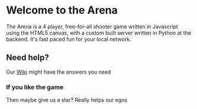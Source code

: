 # Welcome to the Arena
The Arena is a 4 player, free-for-all shooter game written in Javascript using the HTML5 canvas, with a custom built server written in Python at the backend. It's fast paced fun for your local network.

## Need help?
Our [Wiki](https://github.com/CompSci2k18/Arena/wiki) might have the answers you need

### If you like the game
Then maybe give us a star? Really helps our egos
